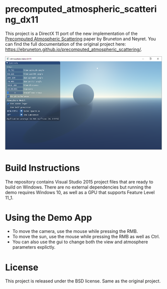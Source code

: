 # precomputed_atmospheric_scattering_dx11

This project is a DirectX 11 port of the new implementation of the [Precomputed Atmospheric Scattering](https://hal.inria.fr/inria-00288758/en) paper by Bruneton and Neyret. You can find the full documentation of the original project here: 
https://ebruneton.github.io/precomputed_atmospheric_scattering/.

![alt text](screenshot.png "Description goes here")

# Build Instructions

The repository contains Visual Studio 2015 project files that are ready to build on Windows. There are no external dependencies but running the demo requires Windows 10, as well as a GPU that supports Feature Level 11_1.

# Using the Demo App

- To move the camera, use the mouse while pressing the RMB.
- To move the sun, use the mouse while pressing the RMB as well as Ctrl.
- You can also use the gui to change both the view and atmosphere parameters explictly.

# License
This project is released under the BSD license. Same as the original project.
